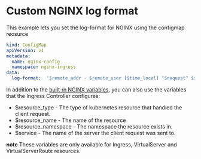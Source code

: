 # Custom NGINX log format

This example lets you set the log-format for NGINX using the configmap reosurce 

```yaml 
kind: ConfigMap
apiVersion: v1
metadata:
  name: nginx-config
  namespace: nginx-ingress
data:
  log-format:  '$remote_addr - $remote_user [$time_local] "$request" $status $body_bytes_sent "$http_referer"  "$http_user_agent" "$http_x_forwarded_for" "$resource_name" "$resource_type" "$resource_namespace" "$service";'
```

In addition to the [built-in NGINX variables](https://nginx.org/en/docs/varindex.html), you can also use the variables that the Ingress Controller configures:
- $resource_type - The type of kubernetes resource that handled the client request.
- $resource_name - The name of the resource
- $resource_namespace - The namespace the resource exists in.
- $service - The name of the server the client request was sent to.

**note** These variables are only available for Ingress, VirtualServer and VirtualServerRoute resources.
